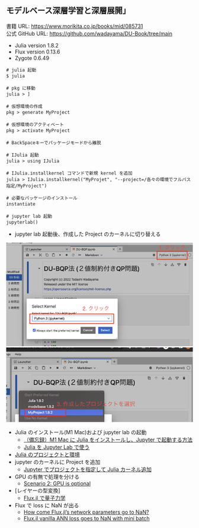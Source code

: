 ## モデルベース深層学習と深層展開」

書籍 URL: https://www.morikita.co.jp/books/mid/085731  
公式 GitHub URL: https://github.com/wadayama/DU-Book/tree/main

- Julia version 1.8.2
- Flux version 0.13.6
- Zygote 0.6.49

```
# julia 起動
$ julia

# pkg に移動
julia > ]

# 仮想環境の作成
pkg > generate MyProject

# 仮想環境のアクティベート
pkg > activate MyProject

# BackSpaceキーでパッケージモードから離脱

# IJulia 起動
julia > using IJulia

# IJulia.installkernel コマンドで新規 kernel を追加
julia > IJulia.installkernel("MyProjet", "--project=/各々の環境でフルパス指定/MyProject")

# 必要なパッケージのインストール
instantiate

# jupyter lab 起動
jupyterlab()
```

- jupyter lab 起動後、作成した Project のカーネルに切り替える

![手順1](images/1.png)
![手順2](images/2.png)

- Julia のインストール(M1 Mac)および jupyter lab の起動
  - [（備忘録）M1 Mac に Julia をインストールし、Jupyter で起動する方法](https://qiita.com/shyu_manabe/items/3978c1ef5d96d4e9dcef)
  - [Julia を Jupyter Lab で使う](https://leadinge.co.jp/julialang/2022/04/06/jupyterlab/#toc3)
- [Julia のプロジェクトと環境](https://qiita.com/mametank/items/9fc1c9227303d6ca304b)
- jupyter のカーネルに Project を追加
  - [Jupyter でプロジェクトを指定して Julia カーネル追加](https://stat-you1025.blogspot.com/2020/08/jupyter-julia.html)
- GPU の有無で処理を分ける
  - [Scenario 2: GPU is optional](https://cuda.juliagpu.org/stable/installation/conditional/#Scenario-2:-GPU-is-optional)
- [レイヤーの型変換]
  - [Flux.jl で量子力学](https://qiita.com/cometscome_phys/items/65048a702b54826b19d6#%E3%83%8B%E3%83%A5%E3%83%BC%E3%83%A9%E3%83%AB%E3%83%8D%E3%83%83%E3%83%88%E3%83%AF%E3%83%BC%E3%82%AF%E3%81%AB%E3%82%88%E3%82%8B%E5%9F%BA%E5%BA%95%E3%82%A8%E3%83%8D%E3%83%AB%E3%82%AE%E3%83%BC%E6%8E%A2%E7%B4%A2)
- Flux で loss に NaN が出る
  - [How come Flux.jl’s network parameters go to NaN?](https://discourse.julialang.org/t/how-come-flux-jls-network-parameters-go-to-nan/16439)
  - [Flux.jl vanilla ANN loss goes to NaN with mini batch](https://discourse.julialang.org/t/flux-jl-vanilla-ann-loss-goes-to-nan-with-mini-batch/25511)
